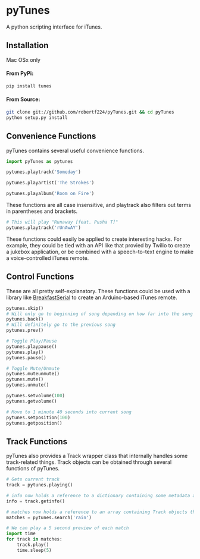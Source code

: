 pyTunes
=======

A python scripting interface for iTunes.

Installation
------------

Mac OSx only

#### From PyPi:

``` bash
pip install tunes
```

#### From Source:

``` bash
git clone git://github.com/robertf224/pyTunes.git && cd pyTunes
python setup.py install
```

Convenience Functions
---------------------

pyTunes contains several useful convenience functions.

``` python
import pyTunes as pytunes

pytunes.playtrack('Someday')

pytunes.playartist('The Strokes')

pytunes.playalbum('Room on Fire')
```

These functions are all case insensitive, and playtrack also filters out terms in parentheses and brackets.

``` python
# This will play "Runaway [feat. Pusha T]"
pytunes.playtrack('rUnAwAY')
```

These functions could easily be applied to create interesting hacks.  For example, they could be tied with an API like that provied by Twilio to create a jukebox application, or be combined with a speech-to-text engine to make a voice-controlled iTunes remote.

Control Functions
-----------------

These are all pretty self-explanatory.  These functions could be used with a library like [BreakfastSerial](https://github.com/theycallmeswift/BreakfastSerial) to create an Arduino-based iTunes remote.

``` python
pytunes.skip()
# Will only go to beginning of song depending on how far into the song we are, may go to previous song
pytunes.back()
# Will definitely go to the previous song
pytunes.prev()

# Toggle Play/Pause
pytunes.playpause()
pytunes.play()
pytunes.pause()

# Toggle Mute/Unmute
pytunes.muteunmute()
pytunes.mute()
pytunes.unmute()

pytunes.setvolume(100)
pytunes.getvolume()

# Move to 1 minute 40 seconds into current song
pytunes.setposition(100)
pytunes.getposition()
```

Track Functions
---------------

pyTunes also provides a Track wrapper class that internally handles some track-related things.  Track objects can be obtained through several functions of pyTunes.

``` python
# Gets current track
track = pytunes.playing()

# info now holds a reference to a dictionary containing some metadata about the track
info = track.getinfo()

# matches now holds a reference to an array containing Track objects that match the search term (by name, artist, album, etc.)
matches = pytunes.search('rain')

# We can play a 5 second preview of each match
import time
for track in matches:
	track.play()
	time.sleep(5)
```
